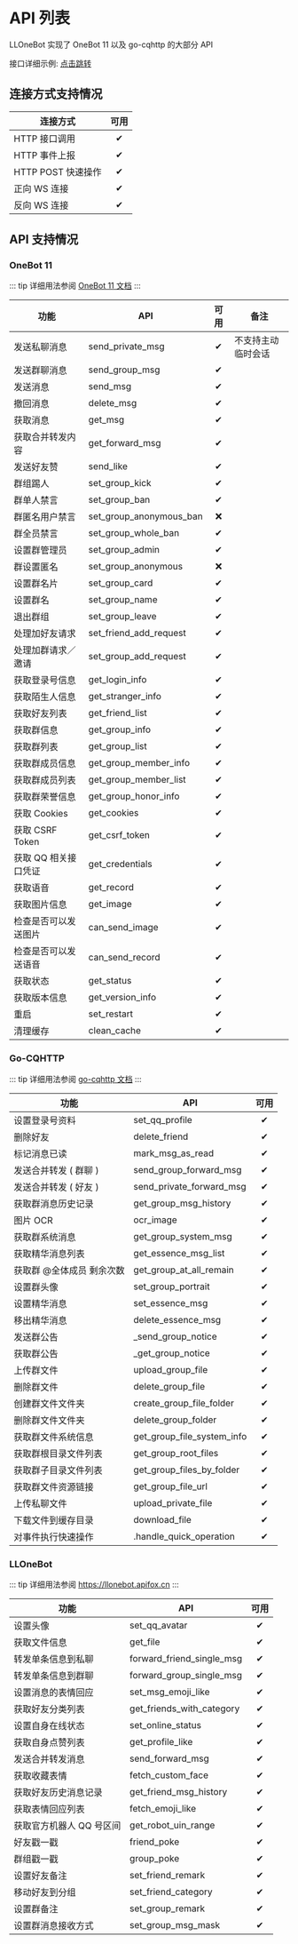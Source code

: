 # API 列表

LLOneBot 实现了 OneBot 11 以及 go-cqhttp 的大部分 API

接口详细示例: [点击跳转](https://llonebot.apifox.cn)

## 连接方式支持情况
| 连接方式           |可用|
|----------------|:-:| 
| HTTP 接口调用      | ✔ |
| HTTP 事件上报      | ✔ |
| HTTP POST 快速操作 | ✔ |
| 正向 WS 连接       | ✔ |
| 反向 WS 连接       | ✔ |

## API 支持情况

### OneBot 11

::: tip
详细用法参阅 [OneBot 11 文档](https://github.com/botuniverse/onebot-11/blob/master/api/public.md)
:::

| 功能         |     API    | 可用 | 备注 |
|------------| -------------  |:-:| -------------- |
| 发送私聊消息     |   send_private_msg | ✔ | 不支持主动临时会话 |
| 发送群聊消息     |   send_group_msg | ✔ |
| 发送消息       |   send_msg | ✔ |
| 撤回消息       |   delete_msg | ✔ |
| 获取消息     |   get_msg | ✔ |
| 获取合并转发内容 | get_forward_msg | ✔ |
| 发送好友赞      |   send_like | ✔ | |
| 群组踢人        |   set_group_kick | ✔ |
| 群单人禁言        |   set_group_ban | ✔ |
| 群匿名用户禁言      |   set_group_anonymous_ban | ❌ |
| 群全员禁言       |   set_group_whole_ban | ✔ |
| 设置群管理员      |   set_group_admin | ✔ |
| 群设置匿名      |   set_group_anonymous | ❌ |
| 设置群名片      |   set_group_card | ✔ |
| 设置群名       |   set_group_name | ✔ |
| 退出群组         |   set_group_leave | ✔ |
| 处理加好友请求     |   set_friend_add_request | ✔ |
| 处理加群请求／邀请     |   set_group_add_request | ✔ |
| 获取登录号信息 |   get_login_info | ✔ |
| 获取陌生人信息    |   get_stranger_info | ✔ |
| 获取好友列表     |   get_friend_list | ✔ |
| 获取群信息      |   get_group_info | ✔ |
| 获取群列表      |   get_group_list | ✔ |
| 获取群成员信息    |   get_group_member_info | ✔ |
| 获取群成员列表    |   get_group_member_list | ✔ |
| 获取群荣誉信息    | get_group_honor_info | ✔ |
| 获取 Cookies |  get_cookies | ✔ |
| 获取 CSRF Token |  get_csrf_token | ✔ |
| 获取 QQ 相关接口凭证 |  get_credentials | ✔ |
| 获取语音     |   get_record | ✔ |
| 获取图片信息     |   get_image | ✔ |
| 检查是否可以发送图片   |   can_send_image | ✔ |
| 检查是否可以发送语音   |   can_send_record | ✔ |
| 获取状态       |   get_status | ✔ |
| 获取版本信息     |   get_version_info | ✔ |
| 重启      | set_restart | ✔ |
| 清理缓存       | clean_cache | ✔ |

### Go-CQHTTP

::: tip
详细用法参阅 [go-cqhttp 文档](https://docs.go-cqhttp.org/api/)
:::

| 功能 |     API    |可用|
| --- | -------------  |:--:|
| 设置登录号资料 | set_qq_profile | ✔ |
| 删除好友 | delete_friend | ✔ |
| 标记消息已读 | mark_msg_as_read | ✔ |
| 发送合并转发 ( 群聊 ) | send_group_forward_msg | ✔ |
| 发送合并转发 ( 好友 ) | send_private_forward_msg | ✔ |
| 获取群消息历史记录 | get_group_msg_history | ✔ |
| 图片 OCR | ocr_image | ✔ |
| 获取群系统消息 | get_group_system_msg | ✔ |
| 获取精华消息列表 | get_essence_msg_list | ✔ |
| 获取群 @全体成员 剩余次数 | get_group_at_all_remain | ✔ |
| 设置群头像 | set_group_portrait | ✔ |
| 设置精华消息 | set_essence_msg | ✔ |
| 移出精华消息 | delete_essence_msg | ✔ |
| 发送群公告 | _send_group_notice | ✔ |
| 获取群公告 | _get_group_notice | ✔ |
| 上传群文件 | upload_group_file | ✔ |
| 删除群文件 | delete_group_file | ✔ |
| 创建群文件文件夹 | create_group_file_folder | ✔ |
| 删除群文件文件夹 | delete_group_folder | ✔ |
| 获取群文件系统信息 | get_group_file_system_info | ✔ |
| 获取群根目录文件列表 | get_group_root_files | ✔ |
| 获取群子目录文件列表 | get_group_files_by_folder | ✔ |
| 获取群文件资源链接 | get_group_file_url | ✔ |
| 上传私聊文件 | upload_private_file | ✔ |
| 下载文件到缓存目录 | download_file | ✔ |
| 对事件执行快速操作 | .handle_quick_operation | ✔ |

### LLOneBot

::: tip
详细用法参阅 <https://llonebot.apifox.cn>
:::

| 功能             | API                          |可用|
|----------------|------------------------------|:--:|
| 设置头像           | set_qq_avatar                | ✔ |
| 获取文件信息         | get_file                     | ✔ |
| 转发单条信息到私聊      | forward_friend_single_msg    | ✔ |
| 转发单条信息到群聊      | forward_group_single_msg     | ✔ |
| 设置消息的表情回应      | set_msg_emoji_like           | ✔ |
| 获取好友分类列表       | get_friends_with_category    | ✔ |
| 设置自身在线状态       | set_online_status            | ✔ |
| 获取自身点赞列表       | get_profile_like             | ✔ |
| 发送合并转发消息       | send_forward_msg             | ✔ |
| 获取收藏表情         | fetch_custom_face            | ✔ |
| 获取好友历史消息记录     | get_friend_msg_history       | ✔ |
| 获取表情回应列表       | fetch_emoji_like             | ✔ |
| 获取官方机器人 QQ 号区间 | get_robot_uin_range          | ✔ |
| 好友戳一戳          | friend_poke                  | ✔ |
| 群组戳一戳          | group_poke                   | ✔ |
| 设置好友备注         | set_friend_remark            | ✔ |
| 移动好友到分组        | set_friend_category          | ✔ |
| 设置群备注          | set_group_remark             | ✔ |
| 设置群消息接收方式      | set_group_msg_mask           | ✔ |
